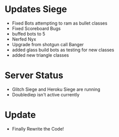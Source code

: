 # Updates Siege
- Fixed Bots attempting to ram as bullet classes
- Fixed Scoreboard Bugs
- buffed bots to 5
- Nerfed Nyx
- Upgrade from shotgun call Banger
- added glass build bots as testing for new classes
- added new triangle classes
# Server Status
- Glitch Siege and Heroku Siege are running
- Doublediep isn't active currently
# Update
- Finally Rewrite the Code!